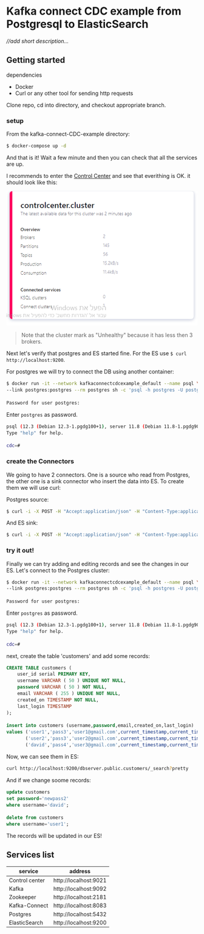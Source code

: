 # Kafka connect CDC example from Postgresql to ElasticSearch


*//add short description...*

## Getting started


dependencies
* Docker
* Curl or any other tool for sending http requests


Clone repo, cd into directory, and checkout appropriate branch.

### setup

From the kafka-connect-CDC-example directory:

```bash
$ docker-compose up -d
```
And  that is it! 
Wait a few minute and then you can check that all the services are up.

I recommends to enter the [Control Center](http://localhost:9021) and see that everithing is OK. it should look like this:

![control-img.png](./control-img.PNG)
> Note that the cluster mark as "Unhealthy" because it has less then 3 brokers.

Next let's verify that postgres and ES started fine.
For the ES use `$ curl http://localhost:9200`.

For postgres we will try to connect the DB using another container: 
```bash
$ docker run -it --network kafkaconnectcdcexample_default --name psql \
--link postgres:postgres --rm postgres sh -c 'psql -h postgres -U postgres -d cdc';

Password for user postgres:
```
Enter `postgres` as password.
```bash
psql (12.3 (Debian 12.3-1.pgdg100+1), server 11.8 (Debian 11.8-1.pgdg90+1))
Type "help" for help.

cdc=#
```
### create the Connectors
We going to have 2 connectors. One is a source who read from Postgres, the other one is a sink connector who insert the data into ES. To create them we will use curl:

Postgres source:
```bash
$ curl -i -X POST -H "Accept:application/json" -H "Content-Type:application/json" -d @postgres-source.json http://localhost:8083/connectors;
```
And ES sink:
```bash
$ curl -i -X POST -H "Accept:application/json" -H "Content-Type:application/json" -d @es-sink.json http://localhost:8083/connectors;
```

### try it out!
Finally we can try adding and editing records and see the changes in our ES. Let's connect to the Postgres cluster:
```bash
$ docker run -it --network kafkaconnectcdcexample_default --name psql \
--link postgres:postgres --rm postgres sh -c 'psql -h postgres -U postgres -d cdc';

Password for user postgres:
```
Enter `postgres` as password.
```bash
psql (12.3 (Debian 12.3-1.pgdg100+1), server 11.8 (Debian 11.8-1.pgdg90+1))
Type "help" for help.

cdc=#
```

next, create the table 'customers' and add some records:

```sql
CREATE TABLE customers (
	user_id serial PRIMARY KEY,
	username VARCHAR ( 50 ) UNIQUE NOT NULL,
	password VARCHAR ( 50 ) NOT NULL,
	email VARCHAR ( 255 ) UNIQUE NOT NULL,
	created_on TIMESTAMP NOT NULL,
    last_login TIMESTAMP 
);

insert into customers (username,password,email,created_on,last_login) 
values ('user1','pass3','user1@gmail.com',current_timestamp,current_timestamp),
	   ('user2','pass3','user2@gmail.com',current_timestamp,current_timestamp),
	   ('david','pass4','user3@gmail.com',current_timestamp,current_timestamp);
```

Now, we can see them in ES:
```bash
curl http://localhost:9200/dbserver.public.customers/_search?pretty
```
And if we change soome records:
```sql
update customers 
set password='newpass2' 
where username='david';

delete from customers 
where username='user1';
```

The records will be updated in our ES!


## Services list

| service        | address               |
|----------------|-----------------------|
| Control center | http://localhost:9021 |
| Kafka    | http://localhost:9092 |
| Zookeeper      | http://localhost:2181 |
| Kafka-Connect  | http://localhost:8083 |
| Postgres       | http://localhost:5432 |
| ElasticSearch  | http://localhost:9200 |